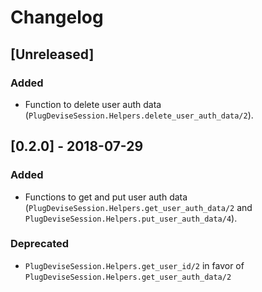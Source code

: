 # Changelog

## [Unreleased]
### Added
- Function to delete user auth data (`PlugDeviseSession.Helpers.delete_user_auth_data/2`).

## [0.2.0] - 2018-07-29
### Added
- Functions to get and put user auth data (`PlugDeviseSession.Helpers.get_user_auth_data/2` and `PlugDeviseSession.Helpers.put_user_auth_data/4`).

### Deprecated
- `PlugDeviseSession.Helpers.get_user_id/2` in favor of `PlugDeviseSession.Helpers.get_user_auth_data/2`
